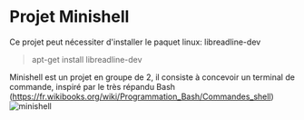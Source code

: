 # Projet Minishell

Ce projet peut nécessiter d'installer le paquet linux: libreadline-dev
>apt-get install libreadline-dev

Minishell est un projet en groupe de 2, il consiste à concevoir un terminal de commande, inspiré par le très répandu Bash (https://fr.wikibooks.org/wiki/Programmation_Bash/Commandes_shell)
![minishell](https://github.com/GitCGuillaume/Minishell/assets/34135668/1e6d3773-6dcc-4072-9781-7dc5e65567aa)
